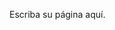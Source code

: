 <!-- 
.. title: Dinámica 4B
.. slug: dinamica-4b
.. date: 2017-09-03 18:36:01 UTC-05:00
.. tags: 
.. category: 
.. link: 
.. description: 
.. type: text
-->

Escriba su página aquí.
